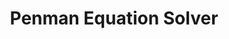 ---
layout: page
title: Penman Equation Solver
description: Implementation of a python-based solver for penman equation for approximating net evapotranspiration (ET) from the meteorological data of a given location described by it latitude and longitude.
img: /assets/img/projects/penman.jpeg
importance: 5
category: Biology
github: https://github.com/obliviateandsurrender/PenmanEquationSolver
url: https://github.com/obliviateandsurrender/PenmanEquationSolver
redirect: /assets/pdf/penman.pdf
report: /assets/pdf/penman.pdf
---